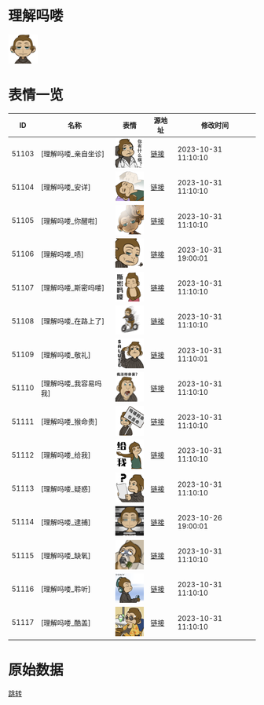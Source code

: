 # 理解吗喽

<img src="./cover.png" height="60" alt="cover" />

# 表情一览

|ID|名称|表情|源地址|修改时间|
|----|----|----|----|----|
|51103|[理解吗喽_亲自坐诊]|<img src="./pic/051103_%5B理解吗喽_亲自坐诊%5D.png" height="60" alt="亲自坐诊"/>|[链接](https://i0.hdslb.com/bfs/garb/a32e532e7cb701ddc6bf59352d9b158c193b9174.png)|2023-10-31 11:10:10|
|51104|[理解吗喽_安详]|<img src="./pic/051104_%5B理解吗喽_安详%5D.png" height="60" alt="安详"/>|[链接](https://i0.hdslb.com/bfs/garb/a3cc88f77c2f40128e502d718be654a02302ca81.png)|2023-10-31 11:10:10|
|51105|[理解吗喽_你醒啦]|<img src="./pic/051105_%5B理解吗喽_你醒啦%5D.png" height="60" alt="你醒啦"/>|[链接](https://i0.hdslb.com/bfs/garb/91e0eb3b19ce948e791e0b08239339f1586feb93.png)|2023-10-31 11:10:10|
|51106|[理解吗喽_啧]|<img src="./pic/051106_%5B理解吗喽_啧%5D.png" height="60" alt="啧"/>|[链接](https://i0.hdslb.com/bfs/garb/d58c30e0f21f3c82f31340c61d06aa55b8a88457.png)|2023-10-31 19:00:01|
|51107|[理解吗喽_斯密吗喽]|<img src="./pic/051107_%5B理解吗喽_斯密吗喽%5D.png" height="60" alt="斯密吗喽"/>|[链接](https://i0.hdslb.com/bfs/garb/67f40403bac2ee9122413bba52005cf20da429b3.png)|2023-10-31 11:10:10|
|51108|[理解吗喽_在路上了]|<img src="./pic/051108_%5B理解吗喽_在路上了%5D.png" height="60" alt="在路上了"/>|[链接](https://i0.hdslb.com/bfs/garb/87655c52b95a48253a5ec6da7b7af4b456f8d04e.png)|2023-10-31 11:10:10|
|51109|[理解吗喽_敬礼]|<img src="./pic/051109_%5B理解吗喽_敬礼%5D.png" height="60" alt="敬礼"/>|[链接](https://i0.hdslb.com/bfs/garb/09b2c517c95450831a3bbe85e849f5b2f79c01f3.png)|2023-10-31 11:10:01|
|51110|[理解吗喽_我容易吗我]|<img src="./pic/051110_%5B理解吗喽_我容易吗我%5D.png" height="60" alt="我容易吗我"/>|[链接](https://i0.hdslb.com/bfs/garb/e3bf5b66cfc9f1024e46a5338e9ca92dda58b046.png)|2023-10-31 11:10:10|
|51111|[理解吗喽_猴命贵]|<img src="./pic/051111_%5B理解吗喽_猴命贵%5D.png" height="60" alt="猴命贵"/>|[链接](https://i0.hdslb.com/bfs/garb/1d77bced714839f727fc748f4765a99871029520.png)|2023-10-31 11:10:10|
|51112|[理解吗喽_给我]|<img src="./pic/051112_%5B理解吗喽_给我%5D.png" height="60" alt="给我"/>|[链接](https://i0.hdslb.com/bfs/garb/2549bd1d5b1e3e597ae86428e65213d231123567.png)|2023-10-31 11:10:10|
|51113|[理解吗喽_疑惑]|<img src="./pic/051113_%5B理解吗喽_疑惑%5D.png" height="60" alt="疑惑"/>|[链接](https://i0.hdslb.com/bfs/garb/b88dddeb3907f227df77fca88719a175956a091d.png)|2023-10-31 11:10:10|
|51114|[理解吗喽_逮捕]|<img src="./pic/051114_%5B理解吗喽_逮捕%5D.png" height="60" alt="逮捕"/>|[链接](https://i0.hdslb.com/bfs/garb/14ee7dcfdfc23d4745dac6df1a4f292723e3f9dc.png)|2023-10-26 19:00:01|
|51115|[理解吗喽_缺氧]|<img src="./pic/051115_%5B理解吗喽_缺氧%5D.png" height="60" alt="缺氧"/>|[链接](https://i0.hdslb.com/bfs/garb/a442fe2740c51f8d56b6ec791d76e79ab5ebd443.png)|2023-10-31 11:10:10|
|51116|[理解吗喽_聆听]|<img src="./pic/051116_%5B理解吗喽_聆听%5D.png" height="60" alt="聆听"/>|[链接](https://i0.hdslb.com/bfs/garb/69cf19e8c611adeab66cd045e1e0d6043503e242.png)|2023-10-31 11:10:10|
|51117|[理解吗喽_酷盖]|<img src="./pic/051117_%5B理解吗喽_酷盖%5D.png" height="60" alt="酷盖"/>|[链接](https://i0.hdslb.com/bfs/garb/c9d1e7b928ac27fbb9899cf1811518d539406fdc.png)|2023-10-31 11:10:10|

# 原始数据

[跳转](./raw.json)

